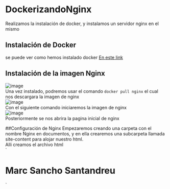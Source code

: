 # DockerizandoNginx
Realizamos la instalación de docker, y instalamos un servidor nginx en el mismo


## Instalación de Docker
se puede ver como hemos instalado docker [En este link](https://github.com/marcsancho/InstalacionDocker)

## Instalación de la imagen Nginx
![image](https://user-images.githubusercontent.com/91566044/168890179-06640cf4-d346-4807-a5da-64ebba6f89ed.png)
<br>
Una vez instalado, podremos usar el comando `docker pull nginx` el cual nos descargara la imagen de nginx <br>
![image](https://user-images.githubusercontent.com/91566044/168890532-ec2b56f8-32f5-4ada-a43c-9dcbd870e1e2.png)
<br>
Con el siguiente comando iniciaremos la imagen de nginx<br>
![image](https://user-images.githubusercontent.com/91566044/168890636-85971485-fb14-4c51-8efa-f3e11bab259e.png)
<br>
Posteriormente se nos abrira la pagina inicial de nginx<br>

##Configuración de Nginx
Empezaremos creando una carpeta con el nombre Nginx en documentos, y en ella crearemos una subcarpeta llamada site-content para alojar nuestro html.<br>
Alli creamos el archivo html<br>
`<!DOCTYPE html>
<html lang="ES">

<head>
    <meta charset="UTF-8">
    <meta http-equiv="X-UA-Compatible" content="IE=edge">
    <meta name="viewport" content="width=device-width, initial-scale=1.0">
    <title>DockerizandoNginx</title>
</head>

<body>
    <h1>Marc Sancho Santandreu</h1>
</body>

</html>`
